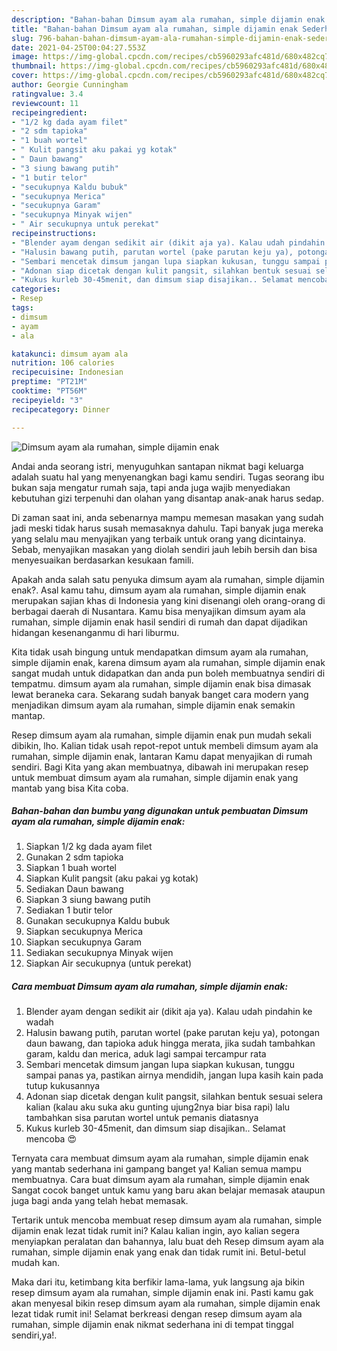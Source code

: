 ```yaml
---
description: "Bahan-bahan Dimsum ayam ala rumahan, simple dijamin enak Sederhana Untuk Jualan"
title: "Bahan-bahan Dimsum ayam ala rumahan, simple dijamin enak Sederhana Untuk Jualan"
slug: 796-bahan-bahan-dimsum-ayam-ala-rumahan-simple-dijamin-enak-sederhana-untuk-jualan
date: 2021-04-25T00:04:27.553Z
image: https://img-global.cpcdn.com/recipes/cb5960293afc481d/680x482cq70/dimsum-ayam-ala-rumahan-simple-dijamin-enak-foto-resep-utama.jpg
thumbnail: https://img-global.cpcdn.com/recipes/cb5960293afc481d/680x482cq70/dimsum-ayam-ala-rumahan-simple-dijamin-enak-foto-resep-utama.jpg
cover: https://img-global.cpcdn.com/recipes/cb5960293afc481d/680x482cq70/dimsum-ayam-ala-rumahan-simple-dijamin-enak-foto-resep-utama.jpg
author: Georgie Cunningham
ratingvalue: 3.4
reviewcount: 11
recipeingredient:
- "1/2 kg dada ayam filet"
- "2 sdm tapioka"
- "1 buah wortel"
- " Kulit pangsit aku pakai yg kotak"
- " Daun bawang"
- "3 siung bawang putih"
- "1 butir telor"
- "secukupnya Kaldu bubuk"
- "secukupnya Merica"
- "secukupnya Garam"
- "secukupnya Minyak wijen"
- " Air secukupnya untuk perekat"
recipeinstructions:
- "Blender ayam dengan sedikit air (dikit aja ya). Kalau udah pindahin ke wadah"
- "Halusin bawang putih, parutan wortel (pake parutan keju ya), potongan daun bawang, dan tapioka aduk hingga merata, jika sudah tambahkan garam, kaldu dan merica, aduk lagi sampai tercampur rata"
- "Sembari mencetak dimsum jangan lupa siapkan kukusan, tunggu sampai panas ya, pastikan airnya mendidih, jangan lupa kasih kain pada tutup kukusannya"
- "Adonan siap dicetak dengan kulit pangsit, silahkan bentuk sesuai selera kalian (kalau aku suka aku gunting ujung2nya biar bisa rapi) lalu tambahkan sisa parutan wortel untuk pemanis diatasnya"
- "Kukus kurleb 30-45menit, dan dimsum siap disajikan.. Selamat mencoba 😍"
categories:
- Resep
tags:
- dimsum
- ayam
- ala

katakunci: dimsum ayam ala 
nutrition: 106 calories
recipecuisine: Indonesian
preptime: "PT21M"
cooktime: "PT56M"
recipeyield: "3"
recipecategory: Dinner

---
```



![Dimsum ayam ala rumahan, simple dijamin enak](https://img-global.cpcdn.com/recipes/cb5960293afc481d/680x482cq70/dimsum-ayam-ala-rumahan-simple-dijamin-enak-foto-resep-utama.jpg)

Andai anda seorang istri, menyuguhkan santapan nikmat bagi keluarga adalah suatu hal yang menyenangkan bagi kamu sendiri. Tugas seorang ibu bukan saja mengatur rumah saja, tapi anda juga wajib menyediakan kebutuhan gizi terpenuhi dan olahan yang disantap anak-anak harus sedap.

Di zaman  saat ini, anda sebenarnya mampu memesan masakan yang sudah jadi meski tidak harus susah memasaknya dahulu. Tapi banyak juga mereka yang selalu mau menyajikan yang terbaik untuk orang yang dicintainya. Sebab, menyajikan masakan yang diolah sendiri jauh lebih bersih dan bisa menyesuaikan berdasarkan kesukaan famili. 



Apakah anda salah satu penyuka dimsum ayam ala rumahan, simple dijamin enak?. Asal kamu tahu, dimsum ayam ala rumahan, simple dijamin enak merupakan sajian khas di Indonesia yang kini disenangi oleh orang-orang di berbagai daerah di Nusantara. Kamu bisa menyajikan dimsum ayam ala rumahan, simple dijamin enak hasil sendiri di rumah dan dapat dijadikan hidangan kesenanganmu di hari liburmu.

Kita tidak usah bingung untuk mendapatkan dimsum ayam ala rumahan, simple dijamin enak, karena dimsum ayam ala rumahan, simple dijamin enak sangat mudah untuk didapatkan dan anda pun boleh membuatnya sendiri di tempatmu. dimsum ayam ala rumahan, simple dijamin enak bisa dimasak lewat beraneka cara. Sekarang sudah banyak banget cara modern yang menjadikan dimsum ayam ala rumahan, simple dijamin enak semakin mantap.

Resep dimsum ayam ala rumahan, simple dijamin enak pun mudah sekali dibikin, lho. Kalian tidak usah repot-repot untuk membeli dimsum ayam ala rumahan, simple dijamin enak, lantaran Kamu dapat menyajikan di rumah sendiri. Bagi Kita yang akan membuatnya, dibawah ini merupakan resep untuk membuat dimsum ayam ala rumahan, simple dijamin enak yang mantab yang bisa Kita coba.

<!--inarticleads1-->

##### Bahan-bahan dan bumbu yang digunakan untuk pembuatan Dimsum ayam ala rumahan, simple dijamin enak:

1. Siapkan 1/2 kg dada ayam filet
1. Gunakan 2 sdm tapioka
1. Siapkan 1 buah wortel
1. Siapkan  Kulit pangsit (aku pakai yg kotak)
1. Sediakan  Daun bawang
1. Siapkan 3 siung bawang putih
1. Sediakan 1 butir telor
1. Gunakan secukupnya Kaldu bubuk
1. Siapkan secukupnya Merica
1. Siapkan secukupnya Garam
1. Sediakan secukupnya Minyak wijen
1. Siapkan  Air secukupnya (untuk perekat)




<!--inarticleads2-->

##### Cara membuat Dimsum ayam ala rumahan, simple dijamin enak:

1. Blender ayam dengan sedikit air (dikit aja ya). Kalau udah pindahin ke wadah
1. Halusin bawang putih, parutan wortel (pake parutan keju ya), potongan daun bawang, dan tapioka aduk hingga merata, jika sudah tambahkan garam, kaldu dan merica, aduk lagi sampai tercampur rata
1. Sembari mencetak dimsum jangan lupa siapkan kukusan, tunggu sampai panas ya, pastikan airnya mendidih, jangan lupa kasih kain pada tutup kukusannya
1. Adonan siap dicetak dengan kulit pangsit, silahkan bentuk sesuai selera kalian (kalau aku suka aku gunting ujung2nya biar bisa rapi) lalu tambahkan sisa parutan wortel untuk pemanis diatasnya
1. Kukus kurleb 30-45menit, dan dimsum siap disajikan.. Selamat mencoba 😍




Ternyata cara membuat dimsum ayam ala rumahan, simple dijamin enak yang mantab sederhana ini gampang banget ya! Kalian semua mampu membuatnya. Cara buat dimsum ayam ala rumahan, simple dijamin enak Sangat cocok banget untuk kamu yang baru akan belajar memasak ataupun juga bagi anda yang telah hebat memasak.

Tertarik untuk mencoba membuat resep dimsum ayam ala rumahan, simple dijamin enak lezat tidak rumit ini? Kalau kalian ingin, ayo kalian segera menyiapkan peralatan dan bahannya, lalu buat deh Resep dimsum ayam ala rumahan, simple dijamin enak yang enak dan tidak rumit ini. Betul-betul mudah kan. 

Maka dari itu, ketimbang kita berfikir lama-lama, yuk langsung aja bikin resep dimsum ayam ala rumahan, simple dijamin enak ini. Pasti kamu gak akan menyesal bikin resep dimsum ayam ala rumahan, simple dijamin enak lezat tidak rumit ini! Selamat berkreasi dengan resep dimsum ayam ala rumahan, simple dijamin enak nikmat sederhana ini di tempat tinggal sendiri,ya!.


